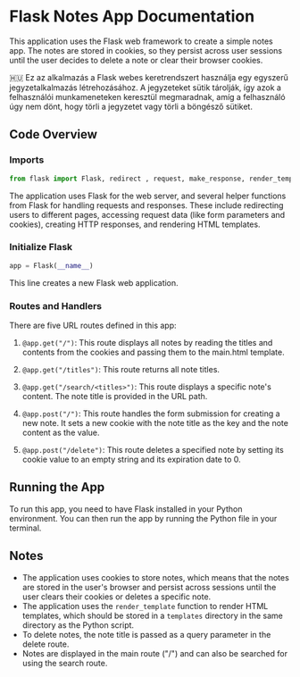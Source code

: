 # Flask Notes App Documentation

This application uses the Flask web framework to create a simple notes app. The notes are stored in cookies, so they persist across user sessions until the user decides to delete a note or clear their browser cookies.

🇭🇺 Ez az alkalmazás a Flask webes keretrendszert használja egy egyszerű jegyzetalkalmazás létrehozásához. A jegyzeteket sütik tárolják, így azok a felhasználói munkameneteken keresztül megmaradnak, amíg a felhasználó úgy nem dönt, hogy törli a jegyzetet vagy törli a böngésző sütiket.

## Code Overview

### Imports

```python
from flask import Flask, redirect , request, make_response, render_template
```

The application uses Flask for the web server, and several helper functions from Flask for handling requests and responses. These include redirecting users to different pages, accessing request data (like form parameters and cookies), creating HTTP responses, and rendering HTML templates.

### Initialize Flask

```python
app = Flask(__name__)
```

This line creates a new Flask web application.

### Routes and Handlers

There are five URL routes defined in this app:

1. `@app.get("/")`: This route displays all notes by reading the titles and contents from the cookies and passing them to the main.html template.

2. `@app.get("/titles")`: This route returns all note titles.

3. `@app.get("/search/<titles>")`: This route displays a specific note's content. The note title is provided in the URL path.

4. `@app.post("/")`: This route handles the form submission for creating a new note. It sets a new cookie with the note title as the key and the note content as the value.

5. `@app.post("/delete")`: This route deletes a specified note by setting its cookie value to an empty string and its expiration date to 0.

## Running the App

To run this app, you need to have Flask installed in your Python environment. You can then run the app by running the Python file in your terminal.

## Notes

- The application uses cookies to store notes, which means that the notes are stored in the user's browser and persist across sessions until the user clears their cookies or deletes a specific note.
- The application uses the `render_template` function to render HTML templates, which should be stored in a `templates` directory in the same directory as the Python script.
- To delete notes, the note title is passed as a query parameter in the delete route.
- Notes are displayed in the main route ("/") and can also be searched for using the search route.